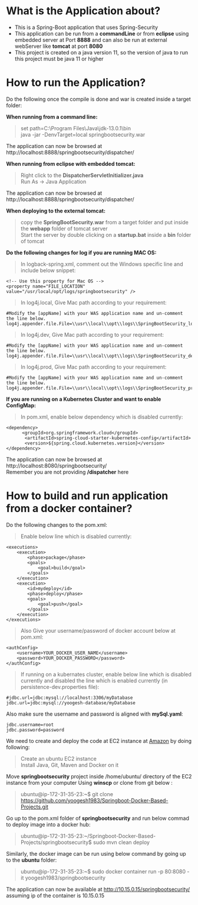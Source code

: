 # What is the Application about? </br>
- This is a Spring-Boot application that uses Spring-Security</br>
- This application can be run from a <b>commandLine</b> or from <b>eclipse</b> using embedded server at Port <b>8888</b> and can also be run at external webServer like <b>tomcat</b> at port <b>8080</b> </br>
- This project is created on a java version 11, so the version of java to run this project must be java 11 or higher

# How to run the Application? </br>
Do the following once the compile is done and war is created inside a target folder:</br>

<b>When running from a command line:</b> </br>
> set path=C:\Program Files\Java\jdk-13.0.1\bin </br>
> java -jar -DenvTarget=local springbootsecurity.war </br>

The application can now be browsed at http://localhost:8888/springbootsecurity/dispatcher/ </br>

<b>When running from eclipse with embedded tomcat:</b> </br>
> Right click to the <b>DispatcherServletInitializer.java</b></br>
> Run As -> Java Application</br>

The application can now be browsed at http://localhost:8888/springbootsecurity/dispatcher/ </br>

<b>When deploying to the external tomcat:</b> </br>
> copy the <b>SpringBootSecurity.war</b> from a target folder and put inside the <b>webapp</b> folder of tomcat server</br>
> Start the server by double clicking on a <b>startup.bat</b> inside a <b>bin</b> folder of tomcat</br>

<b>Do the following changes for log if you are running MAC OS: </b> </br>
> In logback-spring.xml, comment out the Windows specific line and include below snippet:

	<!-- Use this property for Mac OS -->
	<property name="FILE_LOCATION" value="/usr/local/opt/logs/springbootsecurity" /> 
	
    
> In log4j.local, Give Mac path according to your requirement: </br>

	#Modify the [appName] with your WAS application name and un-comment the line below.
	log4j.appender.file.File=\\usr\\local\\opt\\logs\\SpringBootSecurity_local.log
	
> In log4j.dev, Give Mac path according to your requirement: </br>

	#Modify the [appName] with your WAS application name and un-comment the line below.
	log4j.appender.file.File=\\usr\\local\\opt\\logs\\SpringBootSecurity_dev.log
	
> In log4j.prod, Give Mac path according to your requirement: </br>

	#Modify the [appName] with your WAS application name and un-comment the line below.
	log4j.appender.file.File=\\usr\\local\\opt\\logs\\SpringBootSecurity_prod.log
	
<b>If you are running on a Kubernetes Cluster and want to enable ConfigMap: </b> </br>
> In pom.xml, enable below dependency which is disabled currently:

	<dependency>
		  <groupId>org.springframework.cloud</groupId>
		   <artifactId>spring-cloud-starter-kubernetes-config</artifactId>
		   <version>${spring.cloud.kubernetes.version}</version>
	</dependency>

The application can now be browsed at http://localhost:8080/springbootsecurity/ </br>
Remember you are not providing <b>/dispatcher</b> here</br>

# How to build and run application from a docker container? </br>
Do the following changes to the pom.xml:

> Enable below line which is disabled currently:

	<executions>
		<execution>
			<phase>package</phase>
			<goals>
				<goal>build</goal>
			</goals>
		</execution>
		<execution>
			<id>mydeploy</id>
			<phase>deploy</phase>
			<goals>
				<goal>push</goal>
			</goals>
		</execution>
	</executions> 

> Also Give your username/password of docker account below at pom.xml:

	<authConfig>
		<username>YOUR_DOCKER_USER_NAME</username>
		<password>YOUR_DOCKER_PASSWORD</password>
	</authConfig>

> If running on a kubernates cluster, enable below line which is disabled currently and disabled the line which is enabled currently (in persistence-dev.properties file):

	#jdbc.url=jdbc:mysql://localhost:3306/myDatabase
	jdbc.url=jdbc:mysql://yoogesh-database/myDatabase
	
Also make sure the username and password is aligned with <b>mySql.yaml</b>:

	jdbc.username=root
	jdbc.password=password
	
We need to create and deploy the code at EC2 instance at <a href="https://aws.amazon.com/">Amazon</a> by doing following:

> Create an ubuntu EC2 instance </br>
> Install Java, Git, Maven and Docker on it </br>

Move <strong>springbootsecurity</strong> project inside /home/ubuntu/ directory of the EC2 instance from your computer Using <b>winscp</b> or clone from git below : </br>

>ubuntu@ip-172-31-35-23:~$ git clone https://github.com/yoogesh1983/Springboot-Docker-Based-Projects.git

Go up to the pom.xml folder of <strong>springbootsecurity</strong> and run below commad to deploy image into a docker hub: </br>

> ubuntu@ip-172-31-35-23:~/Springboot-Docker-Based-Projects/springbootsecurity$ sudo mvn clean deploy  

Similarly, the docker image can be run using below command by going up to the <b>ubuntu</b> folder:

> ubuntu@ip-172-31-35-23:~$ sudo docker container run -p 80:8080 -it yoogesh1983/springbootsecurity </br>

The application can now be available at http://10.15.0.15/springbootsecurity/ assuming ip of the container is 10.15.0.15</br>
